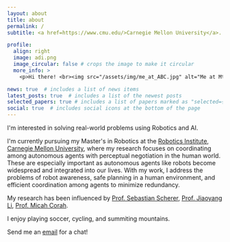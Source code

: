 ```yaml
---
layout: about
title: about
permalink: /
subtitle: <a href=https://www.cmu.edu/>Carnegie Mellon University</a>. <a href=https://www.google.com/maps/place/Pittsburgh,+PA/@40.431251,-80.1456465,11z/data=!3m1!4b1!4m6!3m5!1s0x8834f16f48068503:0x8df915a15aa21b34!8m2!3d40.4406248!4d-79.9958864!16zL20vMDY4cDI?entry=ttu>Pittsburgh</a>.

profile:
  align: right
  image: adi.png
  image_circular: false # crops the image to make it circular
  more_info: >
    <p>Hi there! <br><img src="/assets/img/me_at_ABC.jpg" alt="Me at Mt. Annapurna Base" style="width:75%;"> <br><small>(Me at Mt. Annapurna Base)</small></p>

news: true  # includes a list of news items
latest_posts: true  # includes a list of the newest posts
selected_papers: true # includes a list of papers marked as "selected={true}"
social: true  # includes social icons at the bottom of the page
---
```


I'm interested in solving real-world problems using Robotics and AI.  

I'm currently pursuing my Master's in Robotics at the [Robotics Institute, Carnegie Mellon University](https://www.ri.cmu.edu/), where my research focuses on coordinating among autonomous agents with perceptual negotiation in the human world. These are especially important as autonomous agents like robots become widespread and integrated into our lives. With my work, I address the problems of robot awareness, safe planning in a human environment, and efficient coordination among agents to minimize redundancy.

My research has been influenced by [Prof. Sebastian Scherer](https://theairlab.org/team/sebastian/), [Prof. Jiaoyang Li](https://jiaoyangli.me/), [Prof. Micah Corah](https://www.micahcorah.com/). 

I enjoy playing soccer, cycling, and summiting mountains. 


Send me an [email](mailto:rauniyar@cmu.edu) for a chat! 

<!-- Write your biography here. Tell the world about yourself. Link to your favorite [subreddit](http://reddit.com). You can put a picture in, too. The code is already in, just name your picture `prof_pic.jpg` and put it in the `img/` folder.

Put your address / P.O. box / other info right below your picture. You can also disable any of these elements by editing `profile` property of the YAML header of your `_pages/about.md`. Edit `_bibliography/papers.bib` and Jekyll will render your [publications page](/al-folio/publications/) automatically.

Link to your social media connections, too. This theme is set up to use [Font Awesome icons](https://fontawesome.com/) and [Academicons](https://jpswalsh.github.io/academicons/), like the ones below. Add your Facebook, Twitter, LinkedIn, Google Scholar, or just disable all of them. -->